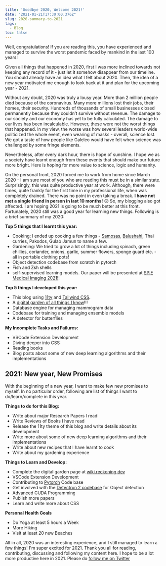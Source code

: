```yaml
---
title: 'Goodbye 2020, Welcome 2021!'
date: "2021-01-21T17:30:00.376Z"
slug: 2020-summary-to-2021
tags:
  - Blog
toc: false
---
```


Well, congratulations! If you are reading this, you have experienced and managed to survive the
worst pandemic faced by mankind in the last 100 years!

<!-- excerpt -->

Given all things that happened in 2020, first I was more inclined towards not keeping any record of
it - just let it somehow disappear from our timeline. You should already have an idea what I felt
about 2020. Then, the idea of a new year motivated me enough to look back at it and plan for the
upcoming year - 2021.

Without any doubt, 2020 was truly a lousy year. More than 2 million people died because of the
coronavirus. Many more millions lost their jobs, their homes, their security. Hundreds of thousands
of small businesses closed permanently because they couldn’t survive without revenue. The damage to
our society and our economy has yet to be fully calculated. The damage to our lives has been
incalculable. However, these were not the worst things that happened. In my view, the worse was
how several leaders world-wide politicized the whole event, even wearing of masks - overall, science
lost. We got a taste of how people like Galeleo would have felt when science was challenged by
some fringe elements.

Nevertheless, after every dark hour, there is hope of sunshine. I hope we as a society have learnt
enough from these events that should make our future more bright. Here is hoping for more value to
science, logic and humanity.

On the personal front, 2020 forced me to work from home since March 2020 -  I am sure most of you
who are reading this must be in a similar state. Surprisingly, this was quite productive year at
work. Although, there were times, quite frankly for the first time in my professional life, when
was completely drained. There was no point in even taking a break. **I have not met a single friend
in person in last 10 months!** 😥 So, my blogging also got affected. I am hoping 2021 is going to
be much better at this front. Fortunately, 2020 still was a good year for learning new things.
Following is a brief summary of my 2020:

**Top 5 things that I learnt this year:**

- Cooking: I ended up cooking a few things - [Samosas](/blog/samosa-recipe/),
  [Balushahi](/blog/balushahi-recipe/), Thai curries, Pakodos, Gulab Jamun to name a few.
- Gardening: We tried to grow a lot of things including spinach, green chillies, coriander, onions,
  garlic, summer flowers, sponge guard etc. - all in portable clothing pots!
- Object detection codebase from scratch in pytorch
- Fish and Zsh shells
- self-supervised learning models. Our paper will be presented at [SPIE Medical Imaging 2021!][sp]!

[sp]: https://spie.org/MI/conferencedetails/computer-aided-diagnosis?SSO=1#session-7

**Top 5 things I developed this year:**

- This blog using [11ty](https://www.11ty.dev/) and [Tailwind CSS](https://tailwindcss.com/).
- A [digital garden of all things I know](https://wiki.reckoning.dev/)!!!
- Database engine for managing mammogram data
- Codebase for training and managing ensemble models
- A detector for butterflies

**My Incomplete Tasks and Failures:**

- VSCode Extension Development
- Diving deeper into CSS
- Reading books
- Blog posts about some of new deep learning algorithms and their implementations

## 2021: New year, New Promises

With the beginning of a new year, I want to make few new promises to myself. In no particular
order, following are list of things I want to do/learn/complete in this year.

**Things to do for this Blog:**

- Write about major Research Papers I read
- Write Reviews of Books I have read
- Release the 11ty theme of this blog and write details about its development
- Write more about some of new deep learning algorithms and their implementations
- Write about new recipes that I have learnt to cook
- Write about my gardening experience

**Things to Learn and Develop:**

- Complete the digital garden page at [wiki.reckoning.dev](https://wiki.reckoning.dev/)
- VSCode Extension Development
- Contributing to [Pytorch](https://github.com/pytorch/pytorch) Code base
- Get involved with the [Detectron 2 codebase](https://github.com/facebookresearch/detectron2) for
  Object detection
- Advanced CUDA Programming
- Publish more papers
- Learn and write more about CSS

**Personal Health Goals**

- Do Yoga at least 5 hours a Week
- More Hiking
- Visit at least 20 new Beaches

All in all, 2020 was an interesting experience, and I still managed to learn a few things!
I'm super excited for 2021. Thank you all for reading, contributing, discussing and following
my content here. I hope to be a lot more productive here in 2021. Please do
[follow me on Twitter](https://twitter.com/reckoningdev)
